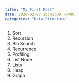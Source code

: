 ```yaml
---
title: "My First Post"
date: 2020-02-07 16:41:00 -0400
categories: "Data-Structure"
---
```


1. Sort
2. Recursion
3. Bin Search
4. Recurrence
5. Profiling
6. List Node
7. Lists
8. Heap
9. Graph
